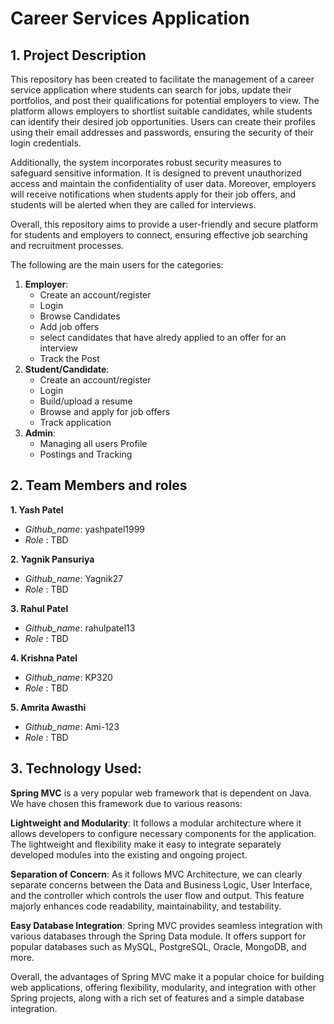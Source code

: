 # Career Services Application
## 1. Project Description

This repository has been created to facilitate the management of a career service application where students can search for jobs, update their portfolios, and post their qualifications for potential employers to view. The platform allows employers to shortlist suitable candidates, while students can identify their desired job opportunities. Users can create their profiles using their email addresses and passwords, ensuring the security of their login credentials.

Additionally, the system incorporates robust security measures to safeguard sensitive information. It is designed to prevent unauthorized access and maintain the confidentiality of user data. Moreover, employers will receive notifications when students apply for their job offers, and students will be alerted when they are called for interviews.

Overall, this repository aims to provide a user-friendly and secure platform for students and employers to connect, ensuring effective job searching and recruitment processes.

The following are the main users for the categories:
1. **Employer**:
   - Create an account/register
   - Login
   - Browse Candidates
   - Add job offers
   - select candidates that have alredy applied to an offer for an interview
   - Track the Post
2. **Student/Candidate**:
   - Create an account/register
   - Login
   - Build/upload a resume
   - Browse and apply for job offers
   - Track application
3. **Admin**:
   - Managing all users Profile
   - Postings and Tracking

## 2. Team Members and roles

**1. Yash Patel**
   - _Github_name_: yashpatel1999
   - _Role_ : TBD

**2. Yagnik Pansuriya**
   - _Github_name_: Yagnik27
   - _Role_ : TBD

**3. Rahul Patel**
   - _Github_name_: rahulpatel13
   - _Role_ : TBD

**4. Krishna Patel**
   - _Github_name_: KP320
   - _Role_ : TBD

**5. Amrita Awasthi**
   - _Github_name_: Ami-123
   - _Role_ : TBD


## 3. Technology Used:
**Spring MVC** is a very popular web framework that is dependent on Java. We have chosen this framework due to various reasons:

**Lightweight and Modularity**: It follows a modular architecture where it allows developers to configure necessary components for the application. The lightweight and flexibility make it easy to integrate separately developed modules into the existing and ongoing project. 


**Separation of Concern**: As it follows MVC Architecture, we can clearly separate concerns between the Data and Business Logic, User Interface, and the controller which controls the user flow and output. This feature majorly enhances code readability, maintainability, and testability.


**Easy Database Integration**: Spring MVC provides seamless integration with various databases through the Spring Data module. It offers support for popular databases such as MySQL, PostgreSQL, Oracle, MongoDB, and more.

Overall, the advantages of Spring MVC make it a popular choice for building web applications, offering flexibility, modularity, and integration with other Spring projects, along with a rich set of features and a simple database integration.
